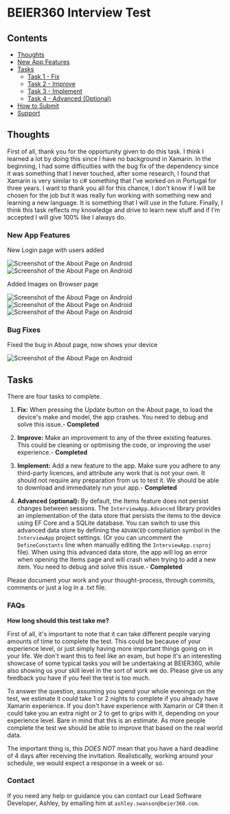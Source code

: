 # BEIER360 Interview Test
## Contents
- [Thoughts](https://github.com/ashleyswanson360-org/beier360-interview-test/blob/main/README.md#thought)
- [New App Features](https://github.com/ashleyswanson360-org/beier360-interview-test/blob/main/README.md#newappfeatures)
- [Tasks](https://github.com/ashleyswanson360-org/beier360-interview-test/blob/main/README.md#tasks)
  - [Task 1 - Fix](https://github.com/ashleyswanson360-org/beier360-interview-test/blob/main/README.md#tasks)
  - [Task 2 - Improve](https://github.com/ashleyswanson360-org/beier360-interview-test/blob/main/README.md#tasks)
  - [Task 3 - Implement](https://github.com/ashleyswanson360-org/beier360-interview-test/blob/main/README.md#tasks)
  - [Task 4 - Advanced (Optional)](https://github.com/ashleyswanson360-org/beier360-interview-test/blob/main/README.md#tasks)
- [How to Submit](https://github.com/ashleyswanson360-org/beier360-interview-test/blob/main/README.md#how-to-submit)
- [Support](https://github.com/ashleyswanson360-org/beier360-interview-test/blob/main/README.md#support)

## Thoughts
First of all, thank you for the opportunity given to do this task. 
I think I learned a lot by doing this since I have no background in Xamarin. 
In the beginning, I had some difficulties with the bug fix of the dependency since it was something that I never touched, after some research, I found that Xamarin is very similar to c# something that I've worked on in Portugal for three years.
 I want to thank you all for this chance, I don't know if I will be chosen for the job but it was really fun working with something new and learning a new language. It is something that I will use in the future. 
 Finally, I think this task reflects my knowledge and drive to learn new stuff and if I'm accepted I will give 100% like I always do.

### New App Features

New Login page with users added

![Screenshot of the About Page on Android](Screenshots/login.png)
![Screenshot of the About Page on Android](Screenshots/login_1.png)

Added Images on Browser page

![Screenshot of the About Page on Android](Screenshots/Feature_Image_1.png)
![Screenshot of the About Page on Android](Screenshots/Feature_Image_2.png)
![Screenshot of the About Page on Android](Screenshots/Feature_Image_3.png)

### Bug Fixes
Fixed the bug in About page, now shows your device

![Screenshot of the About Page on Android](Screenshots/bug_fix.png)



## Tasks
There are four tasks to complete.

1. **Fix:**
When pressing the Update button on the About page, to load the device's make and model, the app crashes. You need to debug and solve this issue.- **Completed**

2. **Improve:**
Make an improvement to any of the three existing features. This could be cleaning or optimising the code, or improving the user experience.- **Completed**

3. **Implement:**
Add a new feature to the app. Make sure you adhere to any third-party licences, and attribute any work that is not your own.
It should not require any preparation from us to test it. We should be able to download and immediately run your app.- **Completed**

4. **Advanced (optional):**
By default, the Items feature does not persist changes between sessions. The `InterviewApp.Advanced` library provides an implementation of the data store that persists the items to the device using EF Core and a SQLite database.
You can switch to use this advanced data store by defining the `ADVANCED` compilation symbol in the `InterviewApp` project settings. (Or you can uncomment the `DefineConstants` line when manually editing the `InterviewApp.csproj` file).
When using this advanced data store, the app will log an error when opening the Items page and will crash when trying to add a new item. You need to debug and solve this issue.- **Completed**
	
Please document your work and your thought-process, through commits, comments or just a log in a .txt file.


### FAQs

**How long should this test take me?**

First of all, it's important to note that it can take different people varying amounts of time to complete the test. This could be because of your experience level, or just simply having more important things going on in your life. We don't want this to feel like an exam, but hope it's an interesting showcase of some typical tasks you will be undertaking at BEIER360, while also showing us your skill level in the sort of work we do. Please give us any feedback you have if you feel the test is too much.

To answer the question, assuming you spend your whole evenings on the test, we estimate it could take 1 or 2 nights to complete if you already have Xamarin experience. If you don't have experience with Xamarin or C# then it could take you an extra night or 2 to get to grips with it, depending on your experience level. Bare in mind that this is an estimate. As more people complete the test we should be able to improve that based on the real world data.

The important thing is, this _DOES NOT_ mean that you have a hard deadline of 4 days after receiving the invitation. Realistically, working around your schedule, we would expect a response in a week or so.

### Contact
If you need any help or guidance you can contact our Lead Software Developer, Ashley, by emailing him at `ashley.swanson@beier360.com`.
